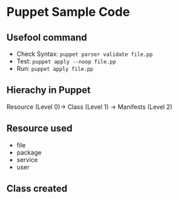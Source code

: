 # Puppet Sample Code

## Usefool command
- Check Syntax: ```puppet parser validate file.pp```
- Test: ```puppet apply --noop file.pp```
- Run: ```puppet apply file.pp```

## Hierachy in Puppet
Resource (Level 0)-> Class (Level 1) -> Manifests (Level 2)


## Resource used
- file
- package
- service
- user

## Class created